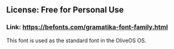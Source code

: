 ## License:  Free for Personal Use
### Link: https://befonts.com/gramatika-font-family.html

This font is used as the standard font in the OliveOS OS.
